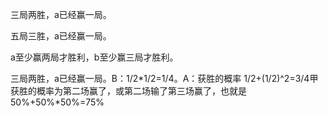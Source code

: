 三局两胜，a已经赢一局。

五局三胜，a已经赢一局。

a至少赢两局才胜利，b至少赢三局才胜利。

三局两胜，a已经赢一局。B：1/2*1/2=1/4。A：获胜的概率 1/2+(1/2)^2=3/4甲获胜的概率为第二场赢了，或第二场输了第三场赢了，也就是50%+50%*50%=75%

